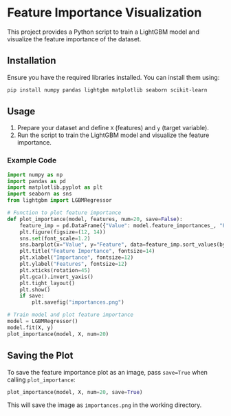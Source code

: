 # Feature Importance Visualization

This project provides a Python script to train a LightGBM model and visualize the feature importance of the dataset.

## Installation

Ensure you have the required libraries installed. You can install them using:

```bash
pip install numpy pandas lightgbm matplotlib seaborn scikit-learn
```

## Usage

1. Prepare your dataset and define `X` (features) and `y` (target variable).
2. Run the script to train the LightGBM model and visualize the feature importance.

### Example Code

```python
import numpy as np
import pandas as pd
import matplotlib.pyplot as plt
import seaborn as sns
from lightgbm import LGBMRegressor

# Function to plot feature importance
def plot_importance(model, features, num=20, save=False):
    feature_imp = pd.DataFrame({"Value": model.feature_importances_, "Feature": features.columns})
    plt.figure(figsize=(12, 14))
    sns.set(font_scale=1.2)
    sns.barplot(x="Value", y="Feature", data=feature_imp.sort_values(by="Value", ascending=False)[0:num])
    plt.title("Feature Importance", fontsize=14)
    plt.xlabel("Importance", fontsize=12)
    plt.ylabel("Features", fontsize=12)
    plt.xticks(rotation=45)
    plt.gca().invert_yaxis()
    plt.tight_layout()
    plt.show()
    if save:
        plt.savefig("importances.png")

# Train model and plot feature importance
model = LGBMRegressor()
model.fit(X, y)
plot_importance(model, X, num=20)
```

## Saving the Plot

To save the feature importance plot as an image, pass `save=True` when calling `plot_importance`:

```python
plot_importance(model, X, num=20, save=True)
```

This will save the image as `importances.png` in the working directory.
